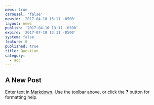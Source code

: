 ```yaml
---
news: true
carousel: 'false'
newsid: '2017-04-10 13:11 -0500'
layout: news
publish: '2017-04-10 13:11 -0500'
expire: '2017-07-10 13:11 -0500'
system: false
feature: 0
published: true
title: Question
category:
  - aoc
---
```

## A New Post

Enter text in [Markdown](http://daringfireball.net/projects/markdown/). Use the toolbar above, or click the **?** button for formatting help.
